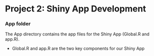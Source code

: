 # Project 2: Shiny App Development
### App folder

The App directory contains the app files for the Shiny App (Global.R and app.R).
 - Global.R and app.R are the two key components for our Shiny App 

